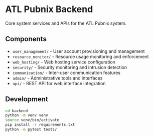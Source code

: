 # ATL Pubnix Backend

Core system services and APIs for the ATL Pubnix system.

## Components

- `user_management/` - User account provisioning and management
- `resource_monitor/` - Resource usage monitoring and enforcement
- `web_hosting/` - Web hosting service configuration
- `security/` - Security monitoring and intrusion detection
- `communication/` - Inter-user communication features
- `admin/` - Administrative tools and interfaces
- `api/` - REST API for web interface integration

## Development

```bash
cd backend
python -m venv venv
source venv/bin/activate
pip install -r requirements.txt
python -m pytest tests/
```